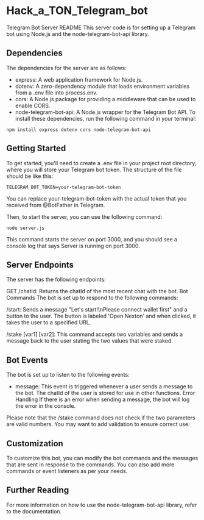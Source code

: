 # Hack_a_TON_Telegram_bot

Telegram Bot Server README
This server code is for setting up a Telegram bot using Node.js and the node-telegram-bot-api library.

## Dependencies
The dependencies for the server are as follows:

- express: A web application framework for Node.js.
- dotenv: A zero-dependency module that loads environment variables from a .env file into process.env.
- cors: A Node.js package for providing a middleware that can be used to enable CORS.
- node-telegram-bot-api: A Node.js wrapper for the Telegram Bot API.
To install these dependencies, run the following command in your terminal:

```
npm install express dotenv cors node-telegram-bot-api
```

## Getting Started
To get started, you'll need to create a .env file in your project root directory, where you will store your Telegram bot token. The structure of the file should be like this:

```
TELEGRAM_BOT_TOKEN=your-telegram-bot-token
```

You can replace your-telegram-bot-token with the actual token that you received from @BotFather in Telegram.

Then, to start the server, you can use the following command:

```
node server.js
```
This command starts the server on port 3000, and you should see a console log that says Server is running on port 3000.

## Server Endpoints
The server has the following endpoints:

GET /chatId: Returns the chatId of the most recent chat with the bot.
Bot Commands
The bot is set up to respond to the following commands:

/start: Sends a message "Let's start!\nPlease connect wallet first" and a button to the user. The button is labeled 'Open Nexton' and when clicked, it takes the user to a specified URL.

/stake [var1] [var2]: This command accepts two variables and sends a message back to the user stating the two values that were staked.

## Bot Events
The bot is set up to listen to the following events:

- message: This event is triggered whenever a user sends a message to the bot. The chatId of the user is stored for use in other functions.
Error Handling
If there is an error when sending a message, the bot will log the error in the console.

Please note that the /stake command does not check if the two parameters are valid numbers. You may want to add validation to ensure correct use.

## Customization
To customize this bot, you can modify the bot commands and the messages that are sent in response to the commands. You can also add more commands or event listeners as per your needs.

## Further Reading
For more information on how to use the node-telegram-bot-api library, refer to the documentation.
